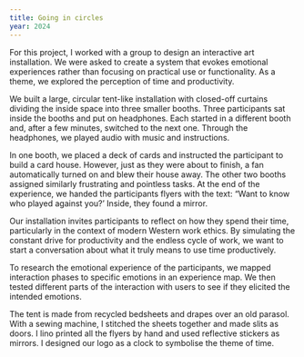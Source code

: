 ```yaml
---
title: Going in circles
year: 2024
---
```

For this project, I worked with a group to design an interactive art installation.  We were asked to create a system that evokes emotional experiences rather than focusing on practical use or functionality. As a theme, we explored the perception of time and productivity.

We built a large, circular tent-like installation with closed-off curtains dividing the inside space into three smaller booths. Three participants sat inside the booths and put on headphones. Each started in a different booth and, after a few minutes, switched to the next one. Through the headphones, we played audio with music and instructions.

In one booth, we placed a deck of cards and instructed the participant to build a card house. However, just as they were about to finish, a fan automatically turned on and blew their house away. The other two booths assigned similarly frustrating and pointless tasks. At the end of the experience, we handed the participants flyers with the text: “Want to know who played against you?’ Inside, they found a mirror. 

Our installation invites participants to reflect on how they spend their time, particularly in the context of modern Western work ethics. By simulating the constant drive for productivity and the endless cycle of work, we want to start a conversation about what it truly means to use time productively.

To research the emotional experience of the participants, we mapped interaction phases to specific emotions in an experience map. We then tested different parts of the interaction with users to see if they elicited the intended emotions. 

The tent is made from recycled bedsheets and drapes over an old parasol. With a sewing machine, I stitched the sheets together and made slits as doors. I lino printed all the flyers by hand and used reflective stickers as mirrors. I designed our logo as a clock to symbolise the theme of time.
